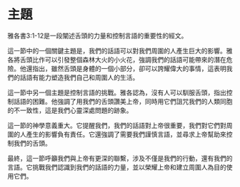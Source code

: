 # 主題

雅各書3:1-12是一段闡述舌頭的力量和控制言語的重要性的經文。

這一節中的一個關鍵主題是，我們的話語可以對我們周圍的人產生巨大的影響。雅各將舌頭比作可以引發整個森林大火的小火花，強調我們的話語可能帶來的潛在危險。他還指出，雖然舌頭是身體的一個小部分，卻可以誇耀偉大的事情，這表明我們的話語有能力塑造我們自己和周圍人的生活。

這一節中另一個主題是控制言語的挑戰。雅各認為，沒有人可以馴服舌頭，指出控制話語的困難。他強調了用我們的舌頭讚美上帝，同時用它們詛咒我們的人類同胞的不一致性，這是我們心靈深處問題的跡象。

這一節的神學意義重大。它提醒我們，我們的話語對上帝很重要，我們對它們對周圍的人產生的影響負有責任。它還強調了需要我們謹慎言語，並尋求上帝幫助來控制我們的舌頭。

最終，這一節呼籲我們與上帝有更深的聯繫，涉及不僅是我們的行動，還有我們的言語。它挑戰我們認識到我們的話語的力量，並以榮耀上帝和建立周圍人為目的使用它們。